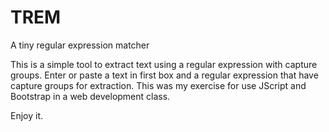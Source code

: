 # TREM
A tiny regular expression matcher

This is a simple tool to extract text using a regular expression with capture groups.
Enter or paste a text in first box and a regular expression that have capture groups for extraction.
This was my exercise for use JScript and Bootstrap in a web development class.

Enjoy it.
